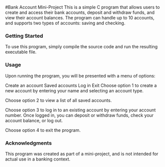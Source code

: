 #Bank Account Mini-Project
This is a simple C program that allows users to create and access their bank accounts, deposit and withdraw funds, and view their account balances. The program can handle up to 10 accounts, and supports two types of accounts: saving and checking.

<h3>Getting Started</h3>
To use this program, simply compile the source code and run the resulting executable file.

<h3>Usage</h3>
Upon running the program, you will be presented with a menu of options:

Create an account
Saved accounts
Log in
Exit
Choose option 1 to create a new account by entering your name and selecting an account type.

Choose option 2 to view a list of all saved accounts.

Choose option 3 to log in to an existing account by entering your account number. Once logged in, you can deposit or withdraw funds, check your account balance, or log out.

Choose option 4 to exit the program.

<h3>Acknowledgments</h3>
This program was created as part of a mini-project, and is not intended for actual use in a banking context.
